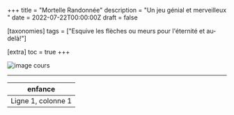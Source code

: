 +++
title = "Mortelle Randonnée"
description = "Un jeu génial et merveilleux "
date = 2022-07-22T00:00:00Z
draft = false

[taxonomies]
tags = ["Esquive les flèches ou meurs pour l'éternité et au-delà!"]

[extra]
toc = true
+++

![image cours](https://biodiversitypmc.sibils.org/img/logo_banner.7ff68d4d.png)

* * * * *

|enfance|
|--------
|Ligne 1, colonne 1|